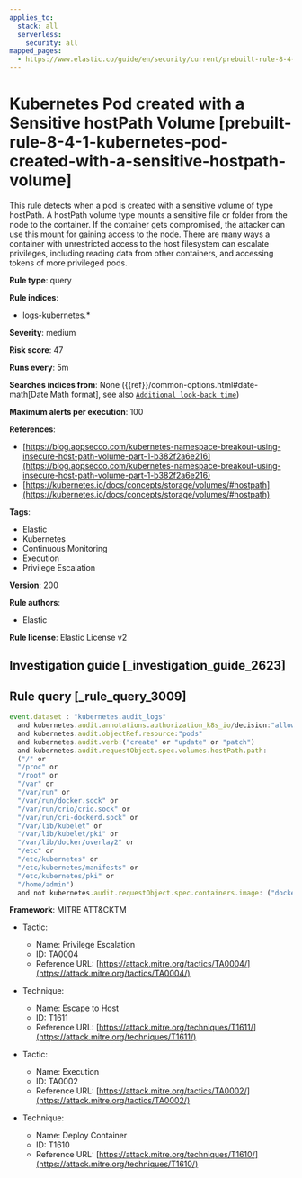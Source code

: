 ```yaml
---
applies_to:
  stack: all
  serverless:
    security: all
mapped_pages:
  - https://www.elastic.co/guide/en/security/current/prebuilt-rule-8-4-1-kubernetes-pod-created-with-a-sensitive-hostpath-volume.html
---
```


# Kubernetes Pod created with a Sensitive hostPath Volume [prebuilt-rule-8-4-1-kubernetes-pod-created-with-a-sensitive-hostpath-volume]

This rule detects when a pod is created with a sensitive volume of type hostPath. A hostPath volume type mounts a sensitive file or folder from the node to the container. If the container gets compromised, the attacker can use this mount for gaining access to the node. There are many ways a container with unrestricted access to the host filesystem can escalate privileges, including reading data from other containers, and accessing tokens of more privileged pods.

**Rule type**: query

**Rule indices**:

* logs-kubernetes.*

**Severity**: medium

**Risk score**: 47

**Runs every**: 5m

**Searches indices from**: None ({{ref}}/common-options.html#date-math[Date Math format], see also [`Additional look-back time`](docs-content://solutions/security/detect-and-alert/create-detection-rule.md#rule-schedule))

**Maximum alerts per execution**: 100

**References**:

* [https://blog.appsecco.com/kubernetes-namespace-breakout-using-insecure-host-path-volume-part-1-b382f2a6e216](https://blog.appsecco.com/kubernetes-namespace-breakout-using-insecure-host-path-volume-part-1-b382f2a6e216)
* [https://kubernetes.io/docs/concepts/storage/volumes/#hostpath](https://kubernetes.io/docs/concepts/storage/volumes/#hostpath)

**Tags**:

* Elastic
* Kubernetes
* Continuous Monitoring
* Execution
* Privilege Escalation

**Version**: 200

**Rule authors**:

* Elastic

**Rule license**: Elastic License v2

## Investigation guide [_investigation_guide_2623]



## Rule query [_rule_query_3009]

```js
event.dataset : "kubernetes.audit_logs"
  and kubernetes.audit.annotations.authorization_k8s_io/decision:"allow"
  and kubernetes.audit.objectRef.resource:"pods"
  and kubernetes.audit.verb:("create" or "update" or "patch")
  and kubernetes.audit.requestObject.spec.volumes.hostPath.path:
  ("/" or
  "/proc" or
  "/root" or
  "/var" or
  "/var/run" or
  "/var/run/docker.sock" or
  "/var/run/crio/crio.sock" or
  "/var/run/cri-dockerd.sock" or
  "/var/lib/kubelet" or
  "/var/lib/kubelet/pki" or
  "/var/lib/docker/overlay2" or
  "/etc" or
  "/etc/kubernetes" or
  "/etc/kubernetes/manifests" or
  "/etc/kubernetes/pki" or
  "/home/admin")
  and not kubernetes.audit.requestObject.spec.containers.image: ("docker.elastic.co/beats/elastic-agent:8.4.0")
```

**Framework**: MITRE ATT&CKTM

* Tactic:

    * Name: Privilege Escalation
    * ID: TA0004
    * Reference URL: [https://attack.mitre.org/tactics/TA0004/](https://attack.mitre.org/tactics/TA0004/)

* Technique:

    * Name: Escape to Host
    * ID: T1611
    * Reference URL: [https://attack.mitre.org/techniques/T1611/](https://attack.mitre.org/techniques/T1611/)

* Tactic:

    * Name: Execution
    * ID: TA0002
    * Reference URL: [https://attack.mitre.org/tactics/TA0002/](https://attack.mitre.org/tactics/TA0002/)

* Technique:

    * Name: Deploy Container
    * ID: T1610
    * Reference URL: [https://attack.mitre.org/techniques/T1610/](https://attack.mitre.org/techniques/T1610/)



